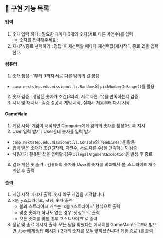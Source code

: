 ## 🚀 구현 기능 목록

#### 입력
1. 숫자 입력 하기 : 필요한 때마다 3개의 숫자(서로 다른 자연수)를 입력
   - 숫자를 입력해주세요 : 
2. 재시작/종료 선택하기 : 정답 후 재선택할 때마다 재선택값(재시작 1, 종료 2)을 입력한다.

#### 컴퓨터
1. 숫자 생성 : 1부터 9까지 서로 다른 임의의 값 생성
- `camp.nextstep.edu.missionutils.Randoms`의 `pickNumberInRange()`를 활용
2. 숫자 검증 : 생성된 숫자가 조건(3자리, 서로 다른 수)을 만족하는지 검증
3. 시작 및 재시작 : 검증 성공시 게임 시작, 실패시 처음부터 다시 시작


#### GameMain
1. 게임 시작: 게임이 시작되면 Computer에게 임의의 숫자를 생성하도록 지시
2. User 입력 받기 : User한테 숫자를 입력 받기
- `camp.nextstep.edu.missionutils.Console`의 `readLine()`을 활용
- 입력 받은 숫자가 조건(3자리, 자연수, 서로 다른 수)을 만족하는지 검증
- 사용자가 잘못된 값을 입력할 경우 `IllegalArgumentException`을 발생 후 종료
3. 결과 계산 및 출력 : 컴퓨터의 숫자와 User의 숫자를 비교해서 볼, 스트라이크 개수 계산 후 출력

#### 출력
1. 게임 시작 메시지 출력: 숫자 야구 게임을 시작합니다.
2. x볼, y스트라이크, 낫싱, 숫자 출력
   - 볼과 스트라이크 개수는 'x볼 y스트라이크' 형식으로 출력
   - 맞춘 숫자가 하나도 없는 경우 '낫싱'으로 출력
   - 모든 숫자를 맞힌 경우 '3스트라이크'로 출력
3. 정답 및 종료 메시지 출력: 모든 답을 맞혔다는 메시지를 GameMain으로부터 받으면 User에게 정답 메시지
   ('3개의 숫자를 모두 맞히셨습니다! 게임 종료')를 출력
